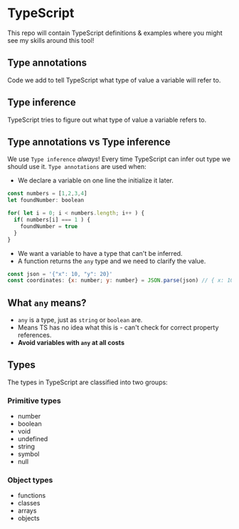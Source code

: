# TypeScript

This repo will contain TypeScript definitions & examples where you might see my skills around this tool!

## Type annotations

Code we add to tell TypeScript what type of value a variable will refer to.

## Type inference

TypeScript tries to figure out what type of value a variable refers to.

## Type annotations vs Type inference

We use `Type inference` *always*! Every time TypeScript can infer out type we should use it. `Type annotations` are used when:

- We declare a variable on one line the initialize it later.

```Javascript
const numbers = [1,2,3,4]
let foundNumber: boolean

for( let i = 0; i < numbers.length; i++ ) {
  if( numbers[i] === 1 ) {
    foundNumber = true
  }
}
```

- We want a variable to have a type that can't be inferred.
- A function returns the `any` type and we need to clarify the value.

```Javascript
const json = '{"x": 10, "y": 20}'
const coordinates: {x: number; y: number} = JSON.parse(json) // { x: 10, y: 20 }
```

## What `any` means?

- `any` is a type, just as `string` or `boolean` are.
- Means TS has no idea what this is - can't check for correct property references.
- **Avoid variables with `any` at all costs**

## Types

The types in TypeScript are classified into two groups:

### Primitive types

- number
- boolean
- void
- undefined
- string
- symbol
- null

### Object types

- functions
- classes
- arrays
- objects
